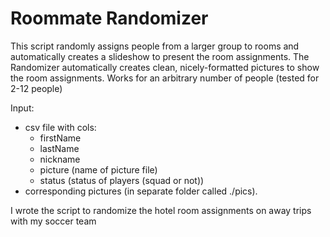 # Roommate Randomizer

This script randomly assigns people from a larger group to rooms and automatically creates a slideshow to present the room assignments. The Randomizer automatically creates clean, nicely-formatted pictures to show the room assignments. Works for an arbitrary number of people (tested for 2-12 people)

Input:
- csv file with cols: 
    - firstName
    - lastName 
    - nickname 
    - picture (name of picture file)
    - status (status of players (squad or not))
- corresponding pictures (in separate folder called ./pics). 

I wrote the script to randomize the hotel room assignments on away trips with my soccer team
